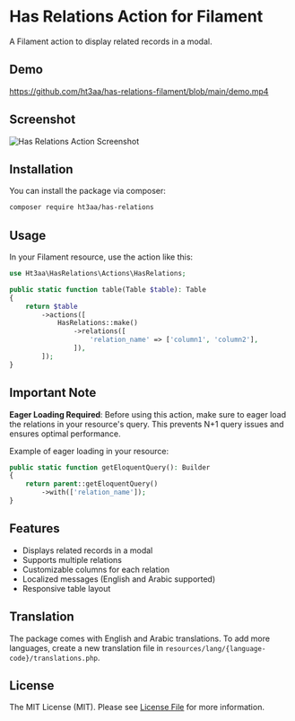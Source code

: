 # Has Relations Action for Filament

A Filament action to display related records in a modal.

## Demo

https://github.com/ht3aa/has-relations-filament/blob/main/demo.mp4

## Screenshot

![Has Relations Action Screenshot](screenshot.png)

## Installation

You can install the package via composer:

```bash
composer require ht3aa/has-relations
```

## Usage

In your Filament resource, use the action like this:

```php
use Ht3aa\HasRelations\Actions\HasRelations;

public static function table(Table $table): Table
{
    return $table
        ->actions([
            HasRelations::make()
                ->relations([
                    'relation_name' => ['column1', 'column2'],
                ]),
        ]);
}
```

## Important Note

**Eager Loading Required**: Before using this action, make sure to eager load the relations in your resource's query. This prevents N+1 query issues and ensures optimal performance.

Example of eager loading in your resource:

```php
public static function getEloquentQuery(): Builder
{
    return parent::getEloquentQuery()
        ->with(['relation_name']);
}
```

## Features

-   Displays related records in a modal
-   Supports multiple relations
-   Customizable columns for each relation
-   Localized messages (English and Arabic supported)
-   Responsive table layout

## Translation

The package comes with English and Arabic translations. To add more languages, create a new translation file in `resources/lang/{language-code}/translations.php`.

## License

The MIT License (MIT). Please see [License File](LICENSE.md) for more information.
